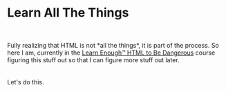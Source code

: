 <h1>Learn All The Things</h1>
<br>
<p> Fully realizing that HTML is not *all the things*, it is part of the process. So here I am, currently in the <a href= "https://learnenough.com">Learn Enough&trade; HTML to Be Dangerous</a> course figuring this stuff out so that I can figure more stuff out later.
<br>
<br>
<br>
Let's do this.
